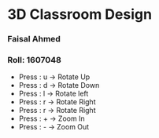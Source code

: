 
 <h1>3D Classroom Design </h1> 
 <h3>Faisal Ahmed </h3>
 <h3>Roll: 1607048</h3> 

- Press : u -> Rotate Up
- Press : d -> Rotate Down
- Press : l -> Rotate left
- Press : r -> Rotate Right
- Press : r -> Rotate Right
- Press : + -> Zoom In
- Press : - -> Zoom Out
